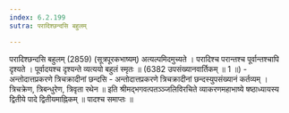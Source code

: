 ```yaml
---
index: 6.2.199
sutra: परादिश्छन्दसि बहुलम्

---
```

परादिश्छन्दसि बहुलम् (2859) (सूत्रपूरकभाष्यम्) अत्यल्पमिदमुच्यते । परादिश्च परान्तश्च पूर्वान्तश्चापि दृश्यते । पूर्वादयश्च दृश्यन्ते व्यत्ययो बहुलं स्मृतः ॥ (6382 उपसंख्यानवार्तिकम् ॥ 1 ॥) - अन्तोदात्तप्रकरणे त्रिचक्रादीनां छन्दसि - अन्तोदात्तप्रकरणे त्रिचक्रादीनां छन्दस्युपसंख्यानं कर्तव्यम् । त्रिचक्रेण, त्रिबन्धुरेण, त्रिवृता रथेन ॥ इति श्रीमद्भगवत्पतञ्ञ्जलिविरचिते व्याकरणमहाभाष्ये षष्ठाध्यायस्य द्वितीये पादे द्वितीयमाह्निकम् ॥ पादश्च समाप्तः ॥
